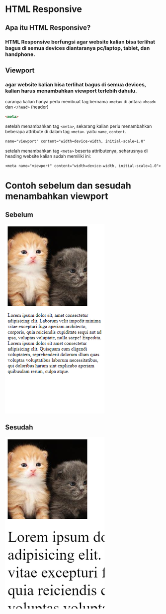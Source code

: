 # HTML Responsive
## Apa itu HTML Responsive?
### HTML Responsive berfungsi agar website kalian bisa terlihat bagus di semua devices diantaranya pc/laptop, tablet, dan handphone.

## Viewport
### agar website kalian bisa terlihat bagus di semua devices, kalian harus menambahkan viewport terlebih dahulu.

caranya kalian hanya perlu membuat tag bernama `<meta>` di antara `<head>` dan `</head>` (header)
```html
<meta>
```
setelah menambahkan tag `<meta>`, sekarang kalian perlu menambahkan beberapa attribute di dalam tag `<meta>`. yaitu `name`, `content`.
```html
name="viewport" content="width=device-width, initial-scale=1.0"
```


setelah menambahkan tag `<meta>` beserta attributenya, seharusnya di heading website kalian sudah memiliki ini:
```
<meta name="viewport" content="width=device-width, initial-scale=1.0">
```

# Contoh sebelum dan sesudah menambahkan viewport
## Sebelum
![sebelum](./GAMBAR-sebelum.png)
##  Sesudah
![sesudah](./GAMBAR-sesudah.png)
